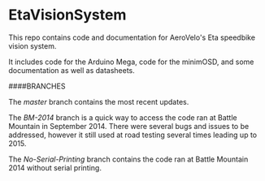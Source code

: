 **EtaVisionSystem**
===============

This repo contains code and documentation for AeroVelo's Eta speedbike vision system.

It includes code for the Arduino Mega, code for the minimOSD, and some documentation as well as datasheets.


 

####BRANCHES

The _master_ branch contains the most recent updates.

The _BM-2014_ branch is a quick way to access the code ran at Battle Mountain in September 2014. There were several bugs and issues to be addressed, however it still used at road testing several times leading up to 2015.

The _No-Serial-Printing_ branch contains the code ran at Battle Mountain 2014 without serial printing.
